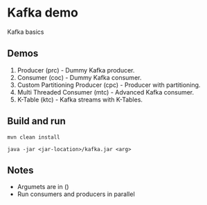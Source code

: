 # Kafka demo

Kafka basics

## Demos

1. Producer (prc) - Dummy Kafka producer.
2. Consumer (coc) - Dummy Kafka consumer.
3. Custom Partitioning Producer (cpc) - Producer with partitioning.
4. Multi Threaded Consumer (mtc) - Advanced Kafka consumer.
5. K-Table (ktc) - Kafka streams with K-Tables.

## Build and run

```
mvn clean install

java -jar <jar-location>/kafka.jar <arg>
```

## Notes

-  Argumets are in ()
-  Run consumers and producers in parallel
